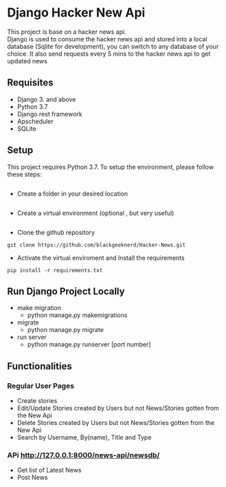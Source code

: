 # Django Hacker New Api
This project is base on a hacker news api. <br>
Django is used to consume the hacker news api and stored into a local database (Sqlite for development), you can switch to any database of your choice.
It also send requests every 5 mins to the hacker news api to get updated news


## Requisites
- Django 3. and above
- Python 3.7
- Django rest framework
- Apscheduler
- SQLite

## Setup
This project requires Python 3.7. To setup the environment, please follow these steps:
```
```
- Create a folder in your desired location

```
```
- Create a virtual environment (optional , but very useful)
```

```
- Clone the github repository
```
git clone https://github.com/blackgeeknerd/Hacker-News.git
```
- Activate the virtual enviroment and Install the requirements
```
pip install -r requirements.txt
```

## Run Django Project Locally

- make migration
    - python manage.py makemigrations
- migrate
    - python manage.py migrate
- run server
    - python manage.py runserver [port number]


## Functionalities
### Regular User Pages
- Create stories
- Edit/Update Stories created by Users but not News/Stories gotten from the New Api
- Delete Stories created by Users but not News/Stories gotten from the New Api
- Search by Username, By(name), Title and Type 
### APi  http://127.0.0.1:8000/news-api/newsdb/
- Get list of Latest News
- Post News
 



